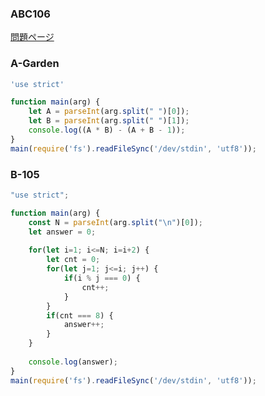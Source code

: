 ### ABC106
[問題ページ](https://atcoder.jp/contests/abc106/tasks)

### A-Garden
```JavaScript
'use strict'

function main(arg) {
    let A = parseInt(arg.split(" ")[0]);
    let B = parseInt(arg.split(" ")[1]);
    console.log((A * B) - (A + B - 1));
}
main(require('fs').readFileSync('/dev/stdin', 'utf8'));

```

### B-105
```JavaScript
"use strict";

function main(arg) {
    const N = parseInt(arg.split("\n")[0]);
    let answer = 0;
    
    for(let i=1; i<=N; i=i+2) {
        let cnt = 0;
        for(let j=1; j<=i; j++) {
            if(i % j === 0) {
                cnt++;
            }
        }
        if(cnt === 8) {
            answer++;
        }
    }
    
    console.log(answer);
}
main(require('fs').readFileSync('/dev/stdin', 'utf8'));

```